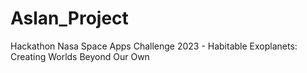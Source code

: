 # Aslan_Project
Hackathon Nasa Space Apps Challenge 2023 - Habitable Exoplanets: Creating Worlds Beyond Our Own
